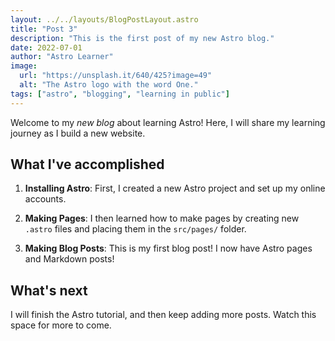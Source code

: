 ```yaml
---
layout: ../../layouts/BlogPostLayout.astro
title: "Post 3"
description: "This is the first post of my new Astro blog."
date: 2022-07-01
author: "Astro Learner"
image:
  url: "https://unsplash.it/640/425?image=49"
  alt: "The Astro logo with the word One."
tags: ["astro", "blogging", "learning in public"]
---
```


Welcome to my _new blog_ about learning Astro! Here, I will share my learning journey as I build a new website.

## What I've accomplished

1. **Installing Astro**: First, I created a new Astro project and set up my online accounts.

2. **Making Pages**: I then learned how to make pages by creating new `.astro` files and placing them in the `src/pages/` folder.

3. **Making Blog Posts**: This is my first blog post! I now have Astro pages and Markdown posts!

## What's next

I will finish the Astro tutorial, and then keep adding more posts. Watch this space for more to come.
